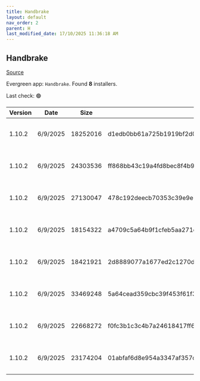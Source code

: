 ```yaml
---
title: Handbrake
layout: default
nav_order: 2
parent: H
last_modified_date: 17/10/2025 11:36:18 AM
---
```


## Handbrake

[Source](https://handbrake.fr/)

Evergreen app: `Handbrake`. Found **8** installers.

Last check: 🟢

| Version | Date     | Size     | Sha256                                                           | Architecture | InstallerType | Type | URI                                                                                                                                                                                                        |
| ------- | -------- | -------- | ---------------------------------------------------------------- | ------------ | ------------- | ---- | ---------------------------------------------------------------------------------------------------------------------------------------------------------------------------------------------------------- |
| 1.10.2  | 6/9/2025 | 18252016 | d1edb0bb61a725b1919bf2d0f17dad3de7b78b175cf3196b2b320eb3f50a07c3 | ARM64        | Default       | exe  | [https://github.com/HandBrake/HandBrake/releases/download/1.10.2/HandBrake-1.10.2-arm64-Win_GUI.exe](https://github.com/HandBrake/HandBrake/releases/download/1.10.2/HandBrake-1.10.2-arm64-Win_GUI.exe)   |
| 1.10.2  | 6/9/2025 | 24303536 | ff868bb43c19a4fd8bec8f4b9d83a756f6818cf4b229012715f35eb2416673cd | x64          | Default       | exe  | [https://github.com/HandBrake/HandBrake/releases/download/1.10.2/HandBrake-1.10.2-x86_64-Win_GUI.exe](https://github.com/HandBrake/HandBrake/releases/download/1.10.2/HandBrake-1.10.2-x86_64-Win_GUI.exe) |
| 1.10.2  | 6/9/2025 | 27130047 | 478c192deecb70353c39e9e7d0b196624ed9316ed275eead4871b5c353a305b3 | ARM64        | Default       | zip  | [https://github.com/HandBrake/HandBrake/releases/download/1.10.2/HandBrake-1.10.2-arm64-Win_GUI.zip](https://github.com/HandBrake/HandBrake/releases/download/1.10.2/HandBrake-1.10.2-arm64-Win_GUI.zip)   |
| 1.10.2  | 6/9/2025 | 18154322 | a4709c5a64b9f1cfeb5aa271d8081699b325e363e367b9619ef3449a33c9885b | ARM64        | Default       | zip  | [https://github.com/HandBrake/HandBrake/releases/download/1.10.2/HandBrakeCLI-1.10.2-win-aarch64.zip](https://github.com/HandBrake/HandBrake/releases/download/1.10.2/HandBrakeCLI-1.10.2-win-aarch64.zip) |
| 1.10.2  | 6/9/2025 | 18421921 | 2d8889077a1677ed2c1270d10eef0ac696f3e724d5a39f5925479ab7cb9ab269 | ARM64        | Default       | zip  | [https://github.com/HandBrake/HandBrake/releases/download/1.10.2/LibHB-1.10.2-win-aarch64.zip](https://github.com/HandBrake/HandBrake/releases/download/1.10.2/LibHB-1.10.2-win-aarch64.zip)               |
| 1.10.2  | 6/9/2025 | 33469248 | 5a64cead359cbc39f453f61f3a2c35748872690d4c3cc9f22b7c04bd8dda625d | x64          | Default       | zip  | [https://github.com/HandBrake/HandBrake/releases/download/1.10.2/HandBrake-1.10.2-x86_64-Win_GUI.zip](https://github.com/HandBrake/HandBrake/releases/download/1.10.2/HandBrake-1.10.2-x86_64-Win_GUI.zip) |
| 1.10.2  | 6/9/2025 | 22668272 | f0fc3b1c3c4b7a24618417ff6a1f50e2158ad9dab68717f7997c2ea3a5895004 | x86          | Default       | zip  | [https://github.com/HandBrake/HandBrake/releases/download/1.10.2/HandBrakeCLI-1.10.2-win-x86_64.zip](https://github.com/HandBrake/HandBrake/releases/download/1.10.2/HandBrakeCLI-1.10.2-win-x86_64.zip)   |
| 1.10.2  | 6/9/2025 | 23174204 | 01abfaf6d8e954a3347af357ce9c21867415316dafb31787c69f2bf9ab23d6ba | x86          | Default       | zip  | [https://github.com/HandBrake/HandBrake/releases/download/1.10.2/LibHB-1.10.2-win-x86_64.zip](https://github.com/HandBrake/HandBrake/releases/download/1.10.2/LibHB-1.10.2-win-x86_64.zip)                 |

